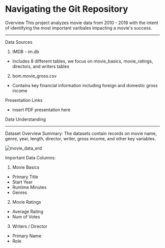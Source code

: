 # Navigating the Git Repository

Overview
This project analyzes movie data from 2010 - 2018 with the intent of identifying the most important varibales impacting a movie's success. 
***

Data Sources
1. IMDB - im.db
- Includes 8 different tables, we focus on movie_basics, movie_ratings, directors, and writers tables
2. bom.movie_gross.csv
- Contains key financial information including foreign and domestic gross income

Presentation Links
- insert PDF presentation here


Data Understanding
***
Dataset Overview
Summary: The datasets contain records on movie name, genre, year, length, director, writer, gross income, and other key variables. 

![movie_data_erd](https://github.com/user-attachments/assets/d2be31c9-7091-498d-baae-63dee4ed95af)


Important Data Columns:
1. Movie Basics
- Primary Title
- Start Year
- Runtime Minutes
- Genres

2. Movie Ratings
- Average Rating
- Num of Votes

3. Writers / Director
- Primary Name
- Role 

